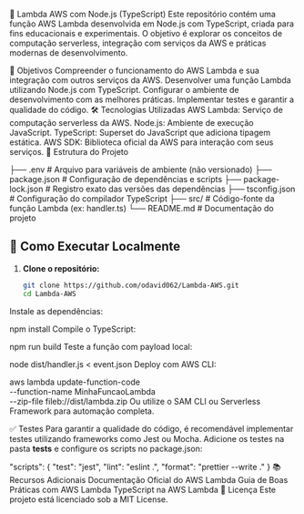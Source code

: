 🧪 Lambda AWS com Node.js (TypeScript)
Este repositório contém uma função AWS Lambda desenvolvida em Node.js com TypeScript, criada para fins educacionais e experimentais. O objetivo é explorar os conceitos de computação serverless, integração com serviços da AWS e práticas modernas de desenvolvimento.

🎯 Objetivos
Compreender o funcionamento do AWS Lambda e sua integração com outros serviços da AWS.
Desenvolver uma função Lambda utilizando Node.js com TypeScript.
Configurar o ambiente de desenvolvimento com as melhores práticas.
Implementar testes e garantir a qualidade do código.
🛠️ Tecnologias Utilizadas
AWS Lambda: Serviço de computação serverless da AWS.
Node.js: Ambiente de execução JavaScript.
TypeScript: Superset do JavaScript que adiciona tipagem estática.
AWS SDK: Biblioteca oficial da AWS para interação com seus serviços.
📁 Estrutura do Projeto

├── .env                 # Arquivo para variáveis de ambiente (não versionado)
├── package.json         # Configuração de dependências e scripts
├── package-lock.json    # Registro exato das versões das dependências
├── tsconfig.json        # Configuração do compilador TypeScript
├── src/                 # Código-fonte da função Lambda (ex: handler.ts)
└── README.md            # Documentação do projeto
       


## 🚀 Como Executar Localmente

1. **Clone o repositório:**

   ```bash
   git clone https://github.com/odavid062/Lambda-AWS.git
   cd Lambda-AWS
Instale as dependências:

npm install
Compile o TypeScript:

npm run build
Teste a função com payload local:

node dist/handler.js < event.json
Deploy com AWS CLI:

aws lambda update-function-code \
  --function-name MinhaFuncaoLambda \
  --zip-file fileb://dist/lambda.zip
Ou utilize o SAM CLI ou Serverless Framework para automação completa.

✅ Testes
Para garantir a qualidade do código, é recomendável implementar testes utilizando frameworks como Jest ou Mocha. Adicione os testes na pasta __tests__ e configure os scripts no package.json:

"scripts": {
  "test": "jest",
  "lint": "eslint .",
  "format": "prettier --write ."
}
📚 Recursos Adicionais
Documentação Oficial do AWS Lambda
Guia de Boas Práticas com AWS Lambda
TypeScript na AWS Lambda
📝 Licença
Este projeto está licenciado sob a MIT License.
